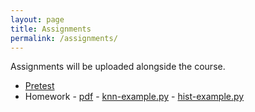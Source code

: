 ```yaml
---
layout: page
title: Assignments
permalink: /assignments/
---
```

Assignments will be uploaded alongside the course. 

- [Pretest](https://goo.gl/yBam9L)
- Homework  - [pdf](https://goo.gl/GbWpGa) - [knn-example.py](https://goo.gl/42XHZd) - [hist-example.py](https://goo.gl/MCAi5x)